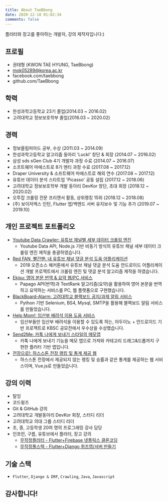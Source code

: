 ```yaml
---
title: About TaeBbong
date: 2020-12-18 01:02:34
comments: false
---
```


플러터와 장고를 좋아하는 개발자, 강의 제작자입니다:)

## 프로필

- 권태형 (KWON TAE HYUNG, TaeBbong)
- mok05289@korea.ac.kr
- facebook.com/taebbong
- github.com/TaeBbong

## 학력

- 한성과학고등학교 23기 졸업(2014.03 ~ 2016.02)
- 고려대학교 정보보호학부 졸업(2016.03 ~ 2020.02)

## 경력

- 정보올림피아드 공부, 수상 (2011.03 ~ 2014.09)
- 한성과학고등학교 알고리즘 동아리 'LuckI' 창단 & 회장 (2014.07 ~ 2016.02)
- 삼성 sds sGen Club 4기 개발자 과정 수료 (2014.07 ~ 2016.07)
- 소프트웨어 마에스트로 8기 멘티 과정 수료 (2017.08 ~ 2017.12)
- Draper University & 소프트웨어 마에스트로 해외 연수 (2017.08 ~ 2017.12)
- 유튜브 데이터 분석 스타트업 'Picasso' 공동 설립 (2017.12 ~ 2018.06)
- 고려대학교 정보보호학부 개발 동아리 DevKor 창단, 초대 회장 (2018.12 ~ 2020.02)
- 오투잡 크롤링 전문 프리랜서 활동, 상위랭킹 15위 (2018.12 ~ 2018.08)
- (주) 보이저엑스 인턴, Flutter 앱/백엔드 서버 유지보수 및 기능 추가 (2019.07 ~ 2019.10)

## 개인 프로젝트 포트폴리오

- [Youtube Data Crawler: 유튜브 채널별 세부 데이터 크롤링 엔진](https://ladder.kr) 
  - Youtube Data API, Node.js 기반 비동기 방식의 유튜브 채널 세부 데이터 크롤링 엔진 제작을 총괄하였습니다.
- [Red FAN, 빨간팬: 내 유튜브 채널 댓글 분석 도움 어플리케이션](https://github.com/openhack-redfan/redfan-server)
  - 2018 오픈소스 해커톤에서 유튜브 채널 댓글 분석 도움 안드로이드 어플리케이션 개발 프로젝트에서 크롤링 엔진 및 댓글 분석 알고리즘 제작을 하였습니다.
- [Ekisu: 영어 본문 번역 & 요약 웹/PC 서비스](https://github.com/TaeBbong/Ekisu-Web)
  - Papago API(번역)과 TextRank 알고리즘(요약)을 활용하여 영어 본문을 번역하고 요약하는 서비스를 PC, 웹 플랫폼으로 구현했습니다.
- [BlackBoard-Alarm: 고려대학교 블랙보드 공지/과제 알림 서비스](https://github.com/TaeBbong/BlackBoard-Alarm)
  - Python 기반 Selenium, BS4, Mysql, SMTP을 활용해 블랙보드 알림 서비스를 만들었습니다.
- [Help Mom!: 임산부 배려석 이용 도움 서비스](https://github.com/TaeBbong/HelpMom)
  - 임산부들만 임산부 배려석을 이용할 수 있도록 하는, 아두이노 + 안드로이드 기반 프로젝트로 KBSC 공모전에서 우수상을 수상했습니다.
- [Send2Me: 카톡 나에게 보내기 스타일의 메모앱](https://github.com/TaeBbong/Send2Me)
  - 카톡 나에게 보내기 기능을 메모 앱으로 가져와 카테고리 드래그&드롭까지 구현한 플러터 기반 앱입니다.
- [전장으로!: 하스스톤 전장 랭킹 및 통계 제공 웹](https://github.com/TaeBbong/Hearth-Battle-Vue)
  - 하스스톤 전장에서 제공되지 않는 랭킹 및 승률과 같은 통계를 제공하는 웹 서비스이며, Vue.js로 만들었습니다. 

## 강의 이력

- 탈잉
- 코드윙즈
- Git & GitHub 강의
- 고려대학교 개발동아리 DevKor 회장, 스터디 리더
- 고려대학교 의대 그룹 스터디 리더
- 초, 중, 고등학생 20여 명의 프로그래밍 강사 담당
- 인프런, 구름, 유튜브에서 플러터, 장고 강의
  - [무작정플러터 - Flutter+Firebase 넷플릭스 클론코딩](https://www.inflearn.com/course/flutter-netflix-clone-app)
  - [무작정풀스택 - Flutter+Django 퀴즈앱/서버 만들기](https://inf.run/Hcca)

## 기술 스택

- `Flutter`, `Django & DRF`, `Crawling`, `Java`, `Javascript` 

## 감사합니다!
